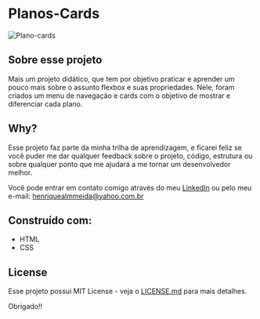 # Planos-Cards

![Plano-cards](https://github.com/LuizTamanaha/Cards-Planos/assets/30093909/bcba2743-6bc4-4022-acb6-42c83c51645f)

## Sobre esse projeto

Mais um projeto didático, que tem por objetivo praticar e aprender um pouco mais sobre o assunto flexbox e suas propriedades. Nele, foram criados um menu de navegação e cards com o objetivo de mostrar e diferenciar cada plano.

## Why?

Esse projeto faz parte da minha trilha de aprendizagem, e ficarei feliz se você puder me dar qualquer feedback sobre o projeto, código, estrutura ou sobre qualquer ponto que me ajudará a me tornar um desenvolvedor melhor.

Você pode entrar em contato comigo através do meu [LinkedIn](http://www.linkedin.com/in/luiz-tamanaha) ou pelo meu e-mail: henriquealmmeida@yahoo.com.br

## Construído com:
- HTML
- CSS

## License

Esse projeto possui MIT License - veja o [LICENSE.md](https://github.com/LuizTamanaha/Cards-Planos/blob/main/LICENSE) para mais detalhes.

Obrigado!!
